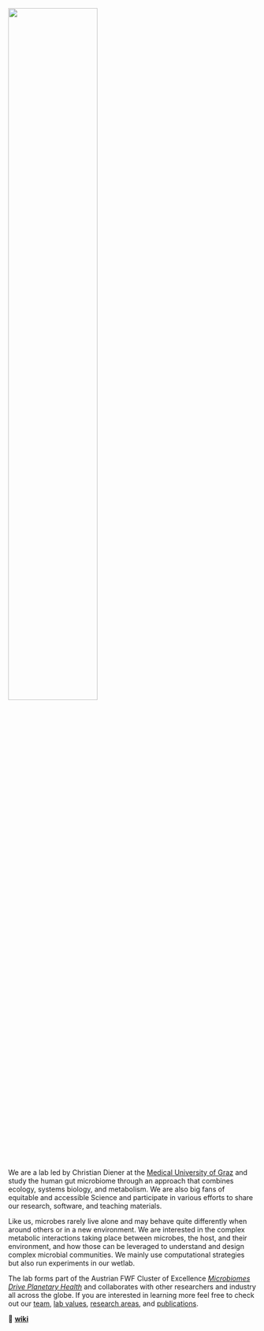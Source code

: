 <img src="https://github.com/dienerlab/dienerlab/wiki/assets/hero.png" width="60%">

We are a lab led by Christian Diener at the [Medical University of Graz](https://medunigraz.at) and
study the human gut microbiome through an approach that combines ecology, systems biology,
and metabolism. We are also big fans of equitable and accessible Science and
participate in various efforts to share our research, software, and teaching materials.

Like us, microbes rarely live alone and may behave quite differently when around
others or in a new environment. We are interested in the complex metabolic interactions taking place between
microbes, the host, and their environment, and how those can be leveraged to understand and design complex microbial
communities. We mainly use computational strategies but also run experiments in our
wetlab.

The lab forms part of the Austrian FWF Cluster of Excellence
[*Microbiomes Drive Planetary Health*](https://microplanet.at/) and collaborates with other
researchers and industry all across the globe. If you are interested in learning more feel
free to check out our [team](https://dienerlab.com/team), [lab values](https://dienerlab.com/guide),
[research areas](https://dienerlab.com/reserach), and [publications](https://dienerlab.com/pubs).

📕 **[wiki](https://github.com/dienerlab/.github/wiki)**
